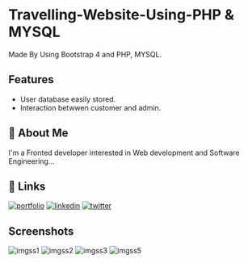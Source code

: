 # Travelling-Website-Using-PHP & MYSQL

Made By Using Bootstrap 4 and PHP, MYSQL.


## Features

- User database easily stored.
- Interaction betwwen customer and admin.



## 🚀 About Me
I'm a Fronted developer interested in Web development and Software Engineering...


## 🔗 Links
[![portfolio](https://img.shields.io/badge/my_portfolio-000?style=for-the-badge&logo=ko-fi&logoColor=white)](https://subodhportfolio.netlify.app/)
[![linkedin](https://img.shields.io/badge/linkedin-0A66C2?style=for-the-badge&logo=linkedin&logoColor=white)](https://www.linkedin.com/subodhsalve14)
[![twitter](https://img.shields.io/badge/twitter-1DA1F2?style=for-the-badge&logo=twitter&logoColor=white)](https://twitter.com/subodhsalve14)


## Screenshots

![imgss1](https://user-images.githubusercontent.com/107650129/217077769-966cae52-afd4-4fbd-879a-2d9a1bcacdc5.PNG)
![imgss2](https://user-images.githubusercontent.com/107650129/217077796-255d0d65-9443-4eb6-96ea-2f3b9bcccddd.PNG)
![imgss3](https://user-images.githubusercontent.com/107650129/217077828-ac1ac2e8-ed80-4750-a29d-2dee336752c6.PNG)
![imgss5](https://user-images.githubusercontent.com/107650129/217077859-166ad0ad-7eaf-4e09-8af6-5e3fac8c2bbf.PNG)

